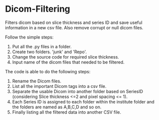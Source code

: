 # Dicom-Filtering
Filters dicom based on slice thickness and series ID and save useful information in a new csv file. Also remove corrupt or null dicom files.

Follow the simple steps:
1. Put all the .py files in a folder.
2. Create two folders. 'junk' and 'Repo'.
3. Change the source code for required slice thickness. 
4. Input name of the dicom files that needed to be filtered.

The code is able to do the following steps:
1. Rename the Dicom files.
2. List all the important Dicom tags into a csv file.
3. Separate the usable Dicom into another folder based on SeriesID (considering Slice thickness <=2 and pixel spacing <= 1).
4. Each Series ID is assigned to each folder within the institute folder and the folders are named as A,B,C,D and so on.
5. Finally listing all the filtered data into another CSV file.
